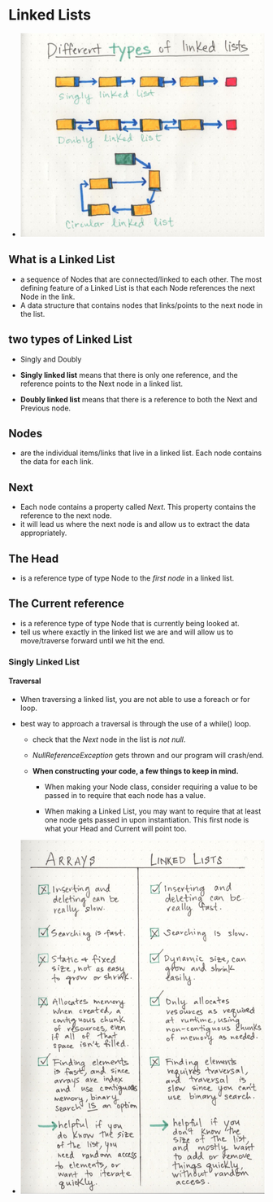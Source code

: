# Linked Lists
-  ![](linked.jpeg)
## What is a Linked List
   -  a sequence of Nodes that are connected/linked to each other. The most defining feature of a Linked List is that each Node references the next Node in the link.
   -  A data structure that contains nodes that links/points to the next node in the list.

## two types of Linked List 
   - Singly and Doubly

   - **Singly linked list** means that there is only one reference, and the reference points to the Next node in a linked list.
   - **Doubly linked list** means that there is a reference to both the Next and Previous node.

## Nodes 
   - are the individual items/links that live in a linked list. Each node contains the data for each link.
## Next 
   - Each node contains a property called *Next*. This property contains the reference to the next node.
   - it will lead us where the next node is and allow us to extract the data appropriately.


## The Head
  - is a reference type of type Node to the *first node* in a linked list.
## The Current reference 
  - is a reference type of type Node that is currently being looked at. 
  - tell us where exactly in the linked list we are and will allow us to move/traverse forward until we hit the end.

### Singly Linked List

#### Traversal
   - When traversing a linked list, you are not able to use a foreach or for loop.
  - best way to approach a traversal is through the use of a while() loop.
    - check that the *Next* node in the list is *not null*.
    - *NullReferenceException* gets thrown and our program will crash/end.

    - **When constructing your code, a few things to keep in mind.**
      - When making your Node class, consider requiring a value to be passed in to require that each node has a value.

      - When making a Linked List, you may want to require that at least one node gets passed in upon instantiation. This first node is what your Head and Current will point too.



- ![](arrayvslinked.jpeg)